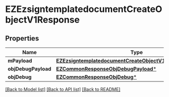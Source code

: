 # EZEzsigntemplatedocumentCreateObjectV1Response

## Properties
Name | Type | Description | Notes
------------ | ------------- | ------------- | -------------
**mPayload** | [**EZEzsigntemplatedocumentCreateObjectV1ResponseMPayload***](EZEzsigntemplatedocumentCreateObjectV1ResponseMPayload.md) |  | 
**objDebugPayload** | [**EZCommonResponseObjDebugPayload***](EZCommonResponseObjDebugPayload.md) |  | [optional] 
**objDebug** | [**EZCommonResponseObjDebug***](EZCommonResponseObjDebug.md) |  | [optional] 

[[Back to Model list]](../README.md#documentation-for-models) [[Back to API list]](../README.md#documentation-for-api-endpoints) [[Back to README]](../README.md)


